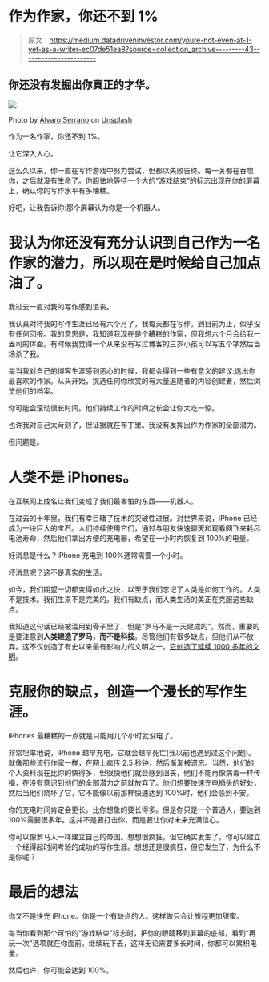 # 作为作家，你还不到 1%

> 原文：<https://medium.datadriveninvestor.com/youre-not-even-at-1-yet-as-a-writer-ec07de51ea8?source=collection_archive---------43----------------------->

## 你还没有发掘出你真正的才华。

![](img/02d04f7953b5129bbc1d9a2e848be58d.png)

Photo by [Álvaro Serrano](https://unsplash.com/@alvaroserrano?utm_source=medium&utm_medium=referral) on [Unsplash](https://unsplash.com?utm_source=medium&utm_medium=referral)

作为一名作家，你还不到 1%。

让它深入人心。

这么久以来，你一直在写作游戏中努力尝试，但都以失败告终。每一关都在吞噬你，之后就没有生命了。你胆怯地等待一个大的“游戏结束”的标志出现在你的屏幕上，确认你的写作水平有多糟糕。

好吧，让我告诉你:那个屏幕认为你是一个机器人。

# 我认为你还没有充分认识到自己作为一名作家的潜力，所以现在是时候给自己加点油了。

我过去一直对我的写作感到沮丧。

我认真对待我的写作生涯已经有六个月了，我每天都在写作。到目前为止，似乎没有任何回报。我的意思是，我知道我现在是个糟糕的作家，但我想六个月会给我一盎司的体面。有时候我觉得一个从来没有写过博客的三岁小孩可以写五个字然后当场杀了我。

每当我对自己的博客生涯感到恶心的时候，我都会得到一些有意义的建议:选出你最喜欢的作家。从头开始，挑选任何你欣赏的有大量追随者的内容创建者，然后浏览他们的档案。

你可能会滚动很长时间。他们持续工作的时间之长会让你大吃一惊。

也许我对自己太苛刻了，但证据就在布丁里。我没有发挥出作为作家的全部潜力。

但问题是。

# 人类不是 iPhones。

在互联网上成名让我们变成了我们最害怕的东西——机器人。

在过去的十年里，我们有幸目睹了技术的突破性进展。对世界来说，iPhone 已经成为一块巨大的宝石。人们持续使用它们，通过与朋友快速聊天和观看网飞来耗尽电池寿命，然后他们拿出方便的充电器，希望在一小时内恢复到 100%的电量。

好消息是什么？iPhone 充电到 100%通常需要一个小时。

坏消息呢？这不是真实的生活。

如今，我们期望一切都变得如此之快，以至于我们忘记了人类是如何工作的。人类不是技术。我们生来不是完美的。我们有缺点，而人类生活的美正在克服这些缺点。

我知道这句话已经被滥用到骨子里了，但是“罗马不是一天建成的”。然而，重要的是要注意到**人类建造了罗马，而不是科技**。尽管他们有很多缺点，但他们从不放弃。这不仅创造了有史以来最有影响力的文明之一。[它创造了延续 1000 多年的文明](https://www.google.com/search?safe=strict&sxsrf=ALeKk01APmQQ9aROMMWBO_NaHHFjiC9jbA%3A1610085333729&ei=1fP3X8T_K4_Y5gKxq634CA&q=how+long+did+rome+last&oq=how+long+did+rome&gs_lcp=CgZwc3ktYWIQARgAMgoIABDJAxAUEIcCMgcIABAUEIcCMgIIADICCAAyBAgAEEMyAggAMgIIADICCAAyAggAMgIIADoHCCMQ6gIQJzoECCMQJzoECC4QQzoLCC4QsQMQxwEQowI6CgguEMcBEK8BEEM6CAgAELEDEIMBOgcIABDJAxBDOgIILjoICAAQyQMQkQI6BQgAEJECUJsiWLMzYNs_aAFwAXgAgAGNAYgB1g6SAQQzLjE0mAEAoAEBqgEHZ3dzLXdperABCsABAQ&sclient=psy-ab)。

# 克服你的缺点，创造一个漫长的写作生涯。

iPhones 最糟糕的一点就是只能用几个小时就没电了。

非常坦率地说，iPhone 越早充电，它就会越早死亡(我以前也遇到过这个问题)。就像那些流行作家一样，在网上疯传 2.5 秒钟，然后渐渐被遗忘。当然，他们的个人资料现在比你的快得多，但很快他们就会感到沮丧，他们不能再像病毒一样传播，在没有意识到他们的全部潜力之前就放弃了。他们想要快速充电插头的好处，然后当他们烧坏了它，它不能像以前那样快速达到 100%时，他们会感到不安。

你的充电时间肯定会更长。比你想象的要长得多。但是你只是一个普通人，要达到 100%需要很多年。这并不是要打击你，而是要让你对未来充满信心。

你可以像罗马人一样建立自己的帝国。想想很疯狂，但它确实发生了。你可以建立一个经得起时间考验的成功的写作生涯。想想还是很疯狂，但它发生了，为什么不是你呢？

# 最后的想法

你又不是快充 iPhone。你是一个有缺点的人。这样做只会让旅程更加甜蜜。

每当你看到那个可怕的“游戏结束”标志时，把你的眼睛移到屏幕的底部，看到“再玩一次”选项就在你面前。继续玩下去，这样无论需要多长时间，你都可以累积电量。

然后也许，你可能会达到 100%。